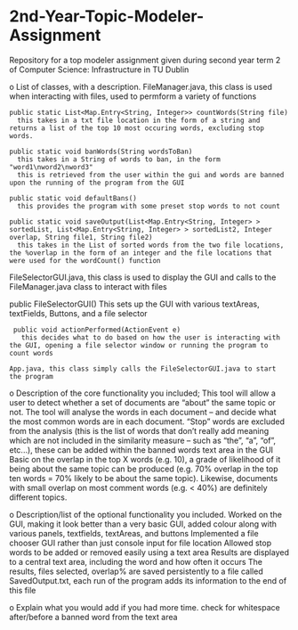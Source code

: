 # 2nd-Year-Topic-Modeler-Assignment
Repository for a top modeler assignment given during second year term 2 of Computer Science: Infrastructure in TU Dublin 

o List of classes, with a description. 
  FileManager.java, this class is used when interacting with files, used to permform a variety of functions 
  
    public static List<Map.Entry<String, Integer>> countWords(String file)
      this takes in a txt file location in the form of a string and returns a list of the top 10 most occuring words, excluding stop words.
    
    public static void banWords(String wordsToBan)
      this takes in a String of words to ban, in the form "word1\nword2\nword3"
      this is retrieved from the user within the gui and words are banned upon the running of the program from the GUI
      
    public static void defaultBans()
      this provides the program with some preset stop words to not count
      
    public static void saveOutput(List<Map.Entry<String, Integer> > sortedList, List<Map.Entry<String, Integer> > sortedList2, Integer overlap, String file1, String file2)
      this takes in the List of sorted words from the two file locations, the %overlap in the form of an integer and the file locations that were used for the wordCount() function
   
   
   FileSelectorGUI.java, this class is used to display the GUI and calls to the FileManager.java class to interact with files
   
   public FileSelectorGUI()
     This sets up the GUI with various textAreas, textFields, Buttons, and a file selector
     
     public void actionPerformed(ActionEvent e) 
       this decides what to do based on how the user is interacting with the GUI, opening a file selector window or running the program to count words
    
    App.java, this class simply calls the FileSelectorGUI.java to start the program
    
o Description of the core functionality you included;
This tool will allow a user to detect whether a set of documents are “about” the same topic or not. 
The tool will analyse the words in each document – and decide what the most common words are in each document. 
“Stop” words are excluded from the analysis (this is the list of words that don’t really add meaning which are not included in the similarity measure – such as “the”, “a”, “of”, etc...), these can be added within the banned words text area in the GUI
Basic on the overlap in the top X words (e.g. 10), a grade of likelihood of it being about the same topic can be produced (e.g. 70% overlap in the top ten words = 70% likely to be about the same topic). Likewise, documents with small overlap on most comment words (e.g. < 40%) are definitely different topics.

o Description/list of the optional functionality you included. 
Worked on the GUI, making it look better than a very basic GUI, added colour along with various panels, textfields, textAreas, and buttons
Implemented a file chooser GUI rather than just console input for file location
Allowed stop words to be added or removed easily using a text area
Results are displayed to a central text area, including the word and how often it occurs
The results, files selected, overlap% are saved persistently to a file called SavedOutput.txt, each run of the program adds its information to the end of this file

o Explain what you would add if you had more time. 
  check for whitespace after/before a banned word from the text area
